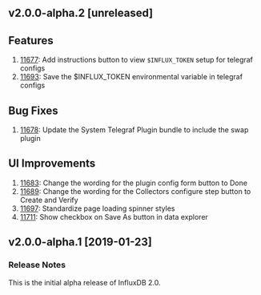 ## v2.0.0-alpha.2 [unreleased]

## Features
1. [11677](https://github.com/influxdata/influxdb/pull/11677): Add instructions button to view `$INFLUX_TOKEN` setup for telegraf configs
1. [11693](https://github.com/influxdata/influxdb/pull/11693): Save the $INFLUX_TOKEN environmental variable in telegraf configs

## Bug Fixes
1. [11678](https://github.com/influxdata/influxdb/pull/11678): Update the System Telegraf Plugin bundle to include the swap plugin

## UI Improvements
1. [11683](https://github.com/influxdata/influxdb/pull/11683): Change the wording for the plugin config form button to Done
1. [11689](https://github.com/influxdata/influxdb/pull/11689): Change the wording for the Collectors configure step button to Create and Verify
1. [11697](https://github.com/influxdata/influxdb/pull/11697): Standardize page loading spinner styles
1. [11711](https://github.com/influxdata/influxdb/pull/11711): Show checkbox on Save As button in data explorer

## v2.0.0-alpha.1 [2019-01-23]

### Release Notes

This is the initial alpha release of InfluxDB 2.0.
